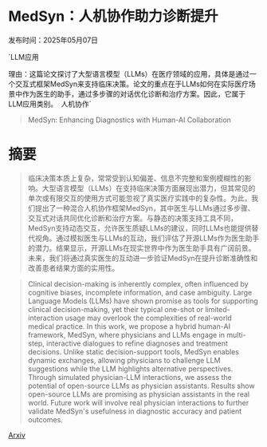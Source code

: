 # MedSyn：人机协作助力诊断提升

发布时间：2025年05月07日

`LLM应用

理由：这篇论文探讨了大型语言模型（LLMs）在医疗领域的应用，具体是通过一个交互式框架MedSyn来支持临床决策。论文的重点在于LLMs如何在实际医疗场景中作为医生的助手，通过多步骤的对话优化诊断和治疗方案。因此，它属于LLM应用类别。` `人机协作`

> MedSyn: Enhancing Diagnostics with Human-AI Collaboration

# 摘要

> 临床决策本质上复杂，常常受到认知偏差、信息不完整和案例模糊性的影响。大型语言模型（LLMs）在支持临床决策方面展现出潜力，但其常见的单次或有限交互的使用方式可能忽视了真实医疗实践中的复杂性。为此，我们提出了一种混合人机协作框架MedSyn，其中医生与LLMs通过多步骤、交互式对话共同优化诊断和治疗方案。与静态的决策支持工具不同，MedSyn支持动态交互，允许医生质疑LLMs的建议，同时LLMs也能提供替代视角。通过模拟医生与LLMs的互动，我们评估了开源LLMs作为医生助手的潜力。结果显示，开源LLMs在现实世界中作为医生助手具有广阔前景。未来，我们将通过真实医生的互动进一步验证MedSyn在提升诊断准确性和改善患者结果方面的实用性。

> Clinical decision-making is inherently complex, often influenced by cognitive biases, incomplete information, and case ambiguity. Large Language Models (LLMs) have shown promise as tools for supporting clinical decision-making, yet their typical one-shot or limited-interaction usage may overlook the complexities of real-world medical practice. In this work, we propose a hybrid human-AI framework, MedSyn, where physicians and LLMs engage in multi-step, interactive dialogues to refine diagnoses and treatment decisions. Unlike static decision-support tools, MedSyn enables dynamic exchanges, allowing physicians to challenge LLM suggestions while the LLM highlights alternative perspectives. Through simulated physician-LLM interactions, we assess the potential of open-source LLMs as physician assistants. Results show open-source LLMs are promising as physician assistants in the real world. Future work will involve real physician interactions to further validate MedSyn's usefulness in diagnostic accuracy and patient outcomes.

[Arxiv](https://arxiv.org/abs/2506.14774)